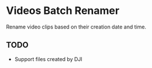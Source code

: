 # Videos Batch Renamer
Rename video clips based on their creation date and time.

## TODO
- Support files created by DJI
